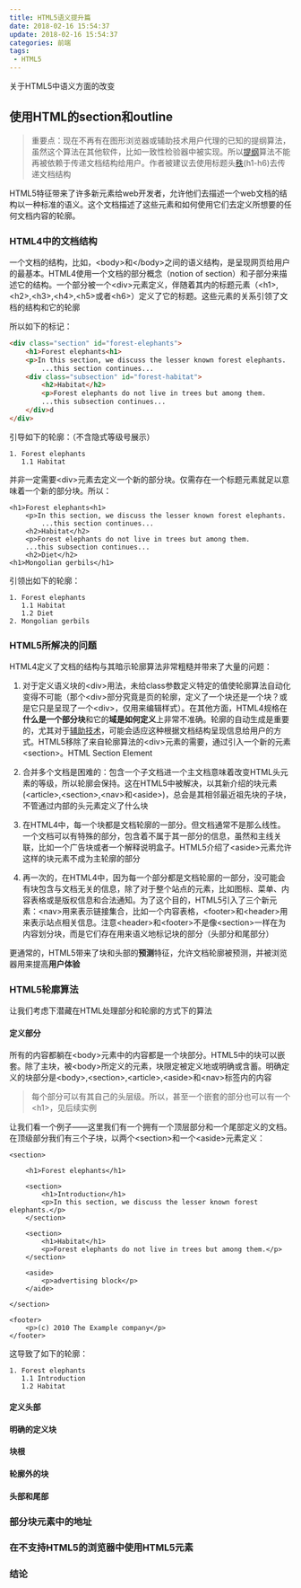 ```yaml
---
title: HTML5语义提升篇
date: 2018-02-16 15:54:37
update: 2018-02-16 15:54:37
categories: 前端
tags: 
 - HTML5
---
```


关于HTML5中语义方面的改变

<!--more-->

## 使用HTML的section和outline

> 重要点：现在不再有在图形浏览器或辅助技术用户代理的已知的提纲算法，虽然这个算法在其他软件，比如一致性检验器中被实现。所以<a href="https://www.w3.org/TR/html5/sections.html#outline">提纲</a>算法不能再被依赖于传递文档结构给用户。作者被建议去使用标题头<a href="https://www.w3.org/TR/html5/sections.html#rank">秩</a>(h1-h6)去传递文档结构

HTML5特征带来了许多新元素给web开发者，允许他们去描述一个web文档的结构以一种标准的语义。这个文档描述了这些元素和如何使用它们去定义所想要的任何文档内容的轮廓。

### HTML4中的文档结构

一个文档的结构，比如，\<body>和\</body>之间的语义结构，是呈现网页给用户的最基本。HTML4使用一个文档的部分概念（notion of section）和子部分来描述它的结构。一个部分被一个\<div>元素定义，伴随着其内的标题元素（\<h1>,\<h2>,\<h3>,\<h4>,\<h5>或者\<h6>）定义了它的标题。这些元素的关系引领了文档的结构和它的轮廓

所以如下的标记：

```html
<div class="section" id="forest-elephants">
	<h1>Forest elephants<h1>
	<p>In this section, we discuss the lesser known forest elephants.
		...this section continues...
	<div class="subsection" id="forest-habitat">
		<h2>Habitat</h2>
		<p>Forest elephants do not live in trees but among them.
		...this subsection continues...
	</div>d
</div>
```

引导如下的轮廓：（不含隐式等级号展示）

```
1. Forest elephants
   1.1 Habitat
```

并非一定需要\<div>元素去定义一个新的部分块。仅需存在一个标题元素就足以意味着一个新的部分块。所以：

```html5
<h1>Forest elephants<h1>
	<p>In this section, we discuss the lesser known forest elephants.
		...this section continues...
	<h2>Habitat</h2>
	<p>Forest elephants do not live in trees but among them.
	...this subsection continues...
	<h2>Diet</h2>
<h1>Mongolian gerbils</h1>
```

引领出如下的轮廓：

```
1. Forest elephants
   1.1 Habitat
   1.2 Diet
2. Mongolian gerbils
```

### HTML5所解决的问题

HTML4定义了文档的结构与其暗示轮廓算法非常粗糙并带来了大量的问题：

1. 对于定义语义块的\<div>用法，未给class参数定义特定的值使轮廓算法自动化变得不可能（那个\<div>部分究竟是页的轮廓，定义了一个块还是一个块？或是它只是呈现了一个\<div>，仅用来编辑样式）。在其他方面，HTML4规格在**什么是一个部分块**和它的**域是如何定义**上非常不准确。轮廓的自动生成是重要的，尤其对于<a href="https://en.wikipedia.org/wiki/Assistive_technology">辅助技术</a>，可能会适应这种根据文档结构呈现信息给用户的方式。HTML5移除了来自轮廓算法的\<div>元素的需要，通过引入一个新的元素\<section>。HTML Section Element

2. 合并多个文档是困难的：包含一个子文档进一个主文档意味着改变HTML头元素的等级，所以轮廓会保持。这在HTML5中被解决，以其新介绍的块元素(\<article>,\<section>,\<nav>和\<aside>)，总会是其相邻最近祖先块的子块，不管通过内部的头元素定义了什么块

3. 在HTML4中，每一个块都是文档轮廓的一部分。但文档通常不是那么线性。一个文档可以有特殊的部分，包含着不属于其一部分的信息，虽然和主线关联，比如一个广告块或者一个解释说明盒子。HTML5介绍了\<aside>元素允许这样的块元素不成为主轮廓的部分

4. 再一次的，在HTML4中，因为每一个部分都是文档轮廓的一部分，没可能会有块包含与文档无关的信息，除了对于整个站点的元素，比如图标、菜单、内容表格或是版权信息和合法通知。为了这个目的，HTML5引入了三个新元素：\<nav>用来表示链接集合，比如一个内容表格，\<footer>和\<header>用来表示站点相关信息。注意\<header>和\<footer>不是像\<section>一样在为内容划分块，而是它们存在用来语义地标记块的部分（头部分和尾部分）

更通常的，HTML5带来了块和头部的**预测**特征，允许文档轮廓被预测，并被浏览器用来提高**用户体验**

### HTML5轮廓算法

让我们考虑下潜藏在HTML处理部分和轮廓的方式下的算法

#### 定义部分

所有的内容都躺在\<body>元素中的内容都是一个块部分。HTML5中的块可以嵌套。除了主块，被\<body>所定义的元素，块限定被定义地或明确或含蓄。明确定义的块部分是\<body>,\<section>,\<article>,\<aside>和\<nav>标签内的内容

> 每个部分可以有其自己的头层级。所以，甚至一个嵌套的部分也可以有一个\<h1>，见后续实例

让我们看一个例子——这里我们有一个拥有一个顶层部分和一个尾部定义的文档。在顶级部分我们有三个子块，以两个\<section>和一个\<aside>元素定义：

```html5
<section>

	<h1>Forest elephants</h1>

	<section>
		<h1>Introduction</h1>
		<p>In this section, we discuss the lesser known forest elephants.</p>
	</section>

	<section>
		<h1>Habitat</h1>
		<p>Forest elephants do not live in trees but among them.</p>
	</section>

	<aside>
		<p>advertising block</p>
	</aide>

</section>

<footer>
	<p>(c) 2010 The Example company</p>
</footer>
```

这导致了如下的轮廓：

```
1. Forest elephants
   1.1 Introduction
   1.2 Habitat
```

#### 定义头部

#### 明确的定义块

#### 块根

#### 轮廓外的块

#### 头部和尾部




### 部分块元素中的地址

### 在不支持HTML5的浏览器中使用HTML5元素

### 结论
